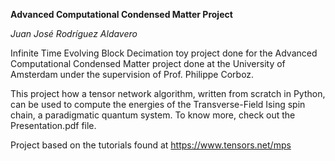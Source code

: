 **Advanced Computational Condensed Matter Project**

*Juan José Rodríguez Aldavero*

Infinite Time Evolving Block Decimation toy project done for the Advanced Computational Condensed Matter project done at the University of Amsterdam under the supervision of Prof. Philippe Corboz.

This project how a tensor network algorithm, written from scratch in Python, can be used to compute the energies of the Transverse-Field Ising spin chain, a paradigmatic quantum system. To know more, check out the Presentation.pdf file.

Project based on the tutorials found at https://www.tensors.net/mps

